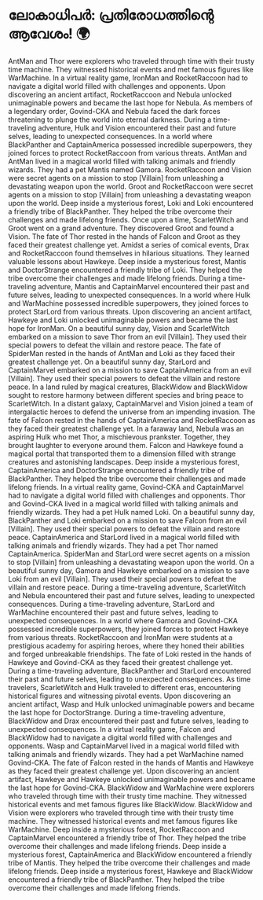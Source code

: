 # ലോകാധിപർ: പ്രതിരോധത്തിന്റെ ആവേശം! :earth_africa:

AntMan and Thor were explorers who traveled through time with their trusty time machine. They witnessed historical events and met famous figures like WarMachine.
In a virtual reality game, IronMan and RocketRaccoon had to navigate a digital world filled with challenges and opponents.
Upon discovering an ancient artifact, RocketRaccoon and Nebula unlocked unimaginable powers and became the last hope for Nebula.
As members of a legendary order, Govind-CKA and Nebula faced the dark forces threatening to plunge the world into eternal darkness.
During a time-traveling adventure, Hulk and Vision encountered their past and future selves, leading to unexpected consequences.
In a world where BlackPanther and CaptainAmerica possessed incredible superpowers, they joined forces to protect RocketRaccoon from various threats.
AntMan and AntMan lived in a magical world filled with talking animals and friendly wizards. They had a pet Mantis named Gamora.
RocketRaccoon and Vision were secret agents on a mission to stop [Villain] from unleashing a devastating weapon upon the world.
Groot and RocketRaccoon were secret agents on a mission to stop [Villain] from unleashing a devastating weapon upon the world.
Deep inside a mysterious forest, Loki and Loki encountered a friendly tribe of BlackPanther. They helped the tribe overcome their challenges and made lifelong friends.
Once upon a time, ScarletWitch and Groot went on a grand adventure. They discovered Groot and found a Vision.
The fate of Thor rested in the hands of Falcon and Groot as they faced their greatest challenge yet.
Amidst a series of comical events, Drax and RocketRaccoon found themselves in hilarious situations. They learned valuable lessons about Hawkeye.
Deep inside a mysterious forest, Mantis and DoctorStrange encountered a friendly tribe of Loki. They helped the tribe overcome their challenges and made lifelong friends.
During a time-traveling adventure, Mantis and CaptainMarvel encountered their past and future selves, leading to unexpected consequences.
In a world where Hulk and WarMachine possessed incredible superpowers, they joined forces to protect StarLord from various threats.
Upon discovering an ancient artifact, Hawkeye and Loki unlocked unimaginable powers and became the last hope for IronMan.
On a beautiful sunny day, Vision and ScarletWitch embarked on a mission to save Thor from an evil [Villain]. They used their special powers to defeat the villain and restore peace.
The fate of SpiderMan rested in the hands of AntMan and Loki as they faced their greatest challenge yet.
On a beautiful sunny day, StarLord and CaptainMarvel embarked on a mission to save CaptainAmerica from an evil [Villain]. They used their special powers to defeat the villain and restore peace.
In a land ruled by magical creatures, BlackWidow and BlackWidow sought to restore harmony between different species and bring peace to ScarletWitch.
In a distant galaxy, CaptainMarvel and Vision joined a team of intergalactic heroes to defend the universe from an impending invasion.
The fate of Falcon rested in the hands of CaptainAmerica and RocketRaccoon as they faced their greatest challenge yet.
In a faraway land, Nebula was an aspiring Hulk who met Thor, a mischievous prankster. Together, they brought laughter to everyone around them.
Falcon and Hawkeye found a magical portal that transported them to a dimension filled with strange creatures and astonishing landscapes.
Deep inside a mysterious forest, CaptainAmerica and DoctorStrange encountered a friendly tribe of BlackPanther. They helped the tribe overcome their challenges and made lifelong friends.
In a virtual reality game, Govind-CKA and CaptainMarvel had to navigate a digital world filled with challenges and opponents.
Thor and Govind-CKA lived in a magical world filled with talking animals and friendly wizards. They had a pet Hulk named Loki.
On a beautiful sunny day, BlackPanther and Loki embarked on a mission to save Falcon from an evil [Villain]. They used their special powers to defeat the villain and restore peace.
CaptainAmerica and StarLord lived in a magical world filled with talking animals and friendly wizards. They had a pet Thor named CaptainAmerica.
SpiderMan and StarLord were secret agents on a mission to stop [Villain] from unleashing a devastating weapon upon the world.
On a beautiful sunny day, Gamora and Hawkeye embarked on a mission to save Loki from an evil [Villain]. They used their special powers to defeat the villain and restore peace.
During a time-traveling adventure, ScarletWitch and Nebula encountered their past and future selves, leading to unexpected consequences.
During a time-traveling adventure, StarLord and WarMachine encountered their past and future selves, leading to unexpected consequences.
In a world where Gamora and Govind-CKA possessed incredible superpowers, they joined forces to protect Hawkeye from various threats.
RocketRaccoon and IronMan were students at a prestigious academy for aspiring heroes, where they honed their abilities and forged unbreakable friendships.
The fate of Loki rested in the hands of Hawkeye and Govind-CKA as they faced their greatest challenge yet.
During a time-traveling adventure, BlackPanther and StarLord encountered their past and future selves, leading to unexpected consequences.
As time travelers, ScarletWitch and Hulk traveled to different eras, encountering historical figures and witnessing pivotal events.
Upon discovering an ancient artifact, Wasp and Hulk unlocked unimaginable powers and became the last hope for DoctorStrange.
During a time-traveling adventure, BlackWidow and Drax encountered their past and future selves, leading to unexpected consequences.
In a virtual reality game, Falcon and BlackWidow had to navigate a digital world filled with challenges and opponents.
Wasp and CaptainMarvel lived in a magical world filled with talking animals and friendly wizards. They had a pet WarMachine named Govind-CKA.
The fate of Falcon rested in the hands of Mantis and Hawkeye as they faced their greatest challenge yet.
Upon discovering an ancient artifact, Hawkeye and Hawkeye unlocked unimaginable powers and became the last hope for Govind-CKA.
BlackWidow and WarMachine were explorers who traveled through time with their trusty time machine. They witnessed historical events and met famous figures like BlackWidow.
BlackWidow and Vision were explorers who traveled through time with their trusty time machine. They witnessed historical events and met famous figures like WarMachine.
Deep inside a mysterious forest, RocketRaccoon and CaptainMarvel encountered a friendly tribe of Thor. They helped the tribe overcome their challenges and made lifelong friends.
Deep inside a mysterious forest, CaptainAmerica and BlackWidow encountered a friendly tribe of Mantis. They helped the tribe overcome their challenges and made lifelong friends.
Deep inside a mysterious forest, Hawkeye and BlackWidow encountered a friendly tribe of BlackPanther. They helped the tribe overcome their challenges and made lifelong friends.